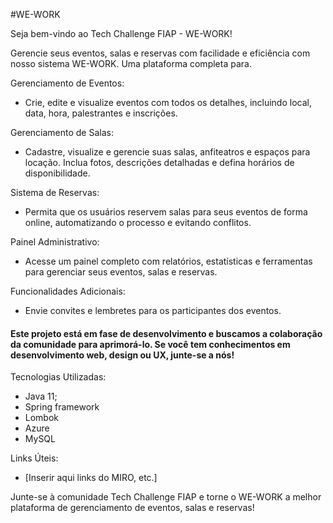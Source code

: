 #WE-WORK

Seja bem-vindo ao Tech Challenge FIAP - WE-WORK!

Gerencie seus eventos, salas e reservas com facilidade e eficiência com nosso sistema WE-WORK. Uma plataforma completa para.

Gerenciamento de Eventos: 
  - Crie, edite e visualize eventos com todos os detalhes, incluindo local, data, hora, palestrantes e inscrições.
    
Gerenciamento de Salas: 
  - Cadastre, visualize e gerencie suas salas, anfiteatros e espaços para locação. Inclua fotos, descrições detalhadas e defina horários de disponibilidade.
    
Sistema de Reservas: 
  - Permita que os usuários reservem salas para seus eventos de forma online, automatizando o processo e evitando conflitos.

Painel Administrativo:
  - Acesse um painel completo com relatórios, estatísticas e ferramentas para gerenciar seus eventos, salas e reservas.

Funcionalidades Adicionais:
  - Envie convites e lembretes para os participantes dos eventos.

#### Este projeto está em fase de desenvolvimento e buscamos a colaboração da comunidade para aprimorá-lo. Se você tem conhecimentos em desenvolvimento web, design ou UX, junte-se a nós!

Tecnologias Utilizadas:
  - Java 11;
  - Spring framework
  - Lombok
  - Azure
  - MySQL
  
Links Úteis:
  - [Inserir aqui links do MIRO, etc.]


Junte-se à comunidade Tech Challenge FIAP e torne o WE-WORK a melhor plataforma de gerenciamento de eventos, salas e reservas!
